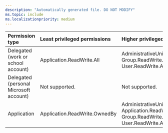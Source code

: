 ```yaml
---
description: "Automatically generated file. DO NOT MODIFY"
ms.topic: include
ms.localizationpriority: medium
---
```


|Permission type|Least privileged permissions|Higher privileged permissions|
|:---|:---|:---|
|Delegated (work or school account)|Application.ReadWrite.All|AdministrativeUnit.ReadWrite.All, Group.ReadWrite.All, User.ReadWrite.All|
|Delegated (personal Microsoft account)|Not supported.|Not supported.|
|Application|Application.ReadWrite.OwnedBy|AdministrativeUnit.ReadWrite.All, Application.ReadWrite.All, Group.ReadWrite.All, User.ReadWrite.All|

